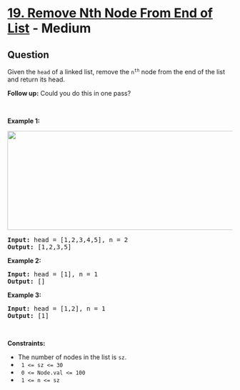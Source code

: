# [19. Remove Nth Node From End of List](https://leetcode.com/problems/remove-nth-node-from-end-of-list/) - Medium

## Question

Given the `` head `` of a linked list, remove the <code>n<sup>th</sup></code> node from the end of the list and return its head.

__Follow up:__&nbsp;Could you do this in one pass?

&nbsp;

__Example 1:__

<img alt="" src="https://assets.leetcode.com/uploads/2020/10/03/remove_ex1.jpg" style="width: 542px; height: 222px;"/>

<pre>
<strong>Input:</strong> head = [1,2,3,4,5], n = 2
<strong>Output:</strong> [1,2,3,5]
</pre>

__Example 2:__

<pre>
<strong>Input:</strong> head = [1], n = 1
<strong>Output:</strong> []
</pre>

__Example 3:__

<pre>
<strong>Input:</strong> head = [1,2], n = 1
<strong>Output:</strong> [1]
</pre>

&nbsp;

__Constraints:__

* The number of nodes in the list is `` sz ``.
* <code> 1 &lt;= sz &lt;= 30 </code>
* <code> 0 &lt;= Node.val &lt;= 100 </code>
* <code> 1 &lt;= n &lt;= sz </code>
